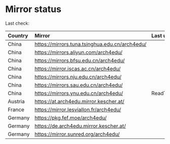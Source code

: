 <script src="./time.js"></script>
# Mirror status
Last check: <script type="text/javascript">localize(1694690069.0182302);</script>

|Country|Mirror|Last update|
|:------|:-----|:----------|
|China|https://mirrors.tuna.tsinghua.edu.cn/arch4edu/|<script type="text/javascript">localize(1694673043);</script>|
|China|https://mirrors.aliyun.com/arch4edu/|<script type="text/javascript">localize(1694543688);</script>|
|China|https://mirrors.bfsu.edu.cn/arch4edu/|<script type="text/javascript">localize(1694673043);</script>|
|China|https://mirror.iscas.ac.cn/arch4edu/|<script type="text/javascript">localize(1694673043);</script>|
|China|https://mirrors.nju.edu.cn/arch4edu/|<script type="text/javascript">localize(1694629981);</script>|
|China|https://mirrors.sau.edu.cn/arch4edu/|<script type="text/javascript">localize(1694673043);</script>|
|China|https://mirrors.ynu.edu.cn/arch4edu/|ReadTimeout|
|Austria|https://at.arch4edu.mirror.kescher.at/|<script type="text/javascript">localize(1694673043);</script>|
|France|https://mirror.lesviallon.fr/arch4edu/|<script type="text/javascript">localize(1694629981);</script>|
|Germany|https://pkg.fef.moe/arch4edu/|<script type="text/javascript">localize(1694673043);</script>|
|Germany|https://de.arch4edu.mirror.kescher.at/|<script type="text/javascript">localize(1694673043);</script>|
|Germany|https://mirror.sunred.org/arch4edu/|<script type="text/javascript">localize(1694673043);</script>|

<script src="./tablefilter/tablefilter.js"></script>
<script src="./table.js"></script>